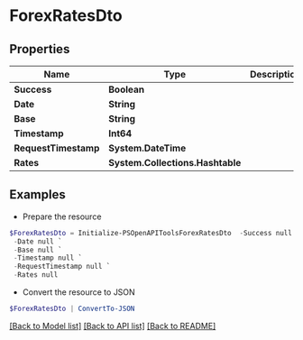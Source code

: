 # ForexRatesDto
## Properties

Name | Type | Description | Notes
------------ | ------------- | ------------- | -------------
**Success** | **Boolean** |  | [optional] 
**Date** | **String** |  | [optional] 
**Base** | **String** |  | [optional] 
**Timestamp** | **Int64** |  | [optional] 
**RequestTimestamp** | **System.DateTime** |  | [optional] 
**Rates** | **System.Collections.Hashtable** |  | [optional] 

## Examples

- Prepare the resource
```powershell
$ForexRatesDto = Initialize-PSOpenAPIToolsForexRatesDto  -Success null `
 -Date null `
 -Base null `
 -Timestamp null `
 -RequestTimestamp null `
 -Rates null
```

- Convert the resource to JSON
```powershell
$ForexRatesDto | ConvertTo-JSON
```

[[Back to Model list]](../README.md#documentation-for-models) [[Back to API list]](../README.md#documentation-for-api-endpoints) [[Back to README]](../README.md)

